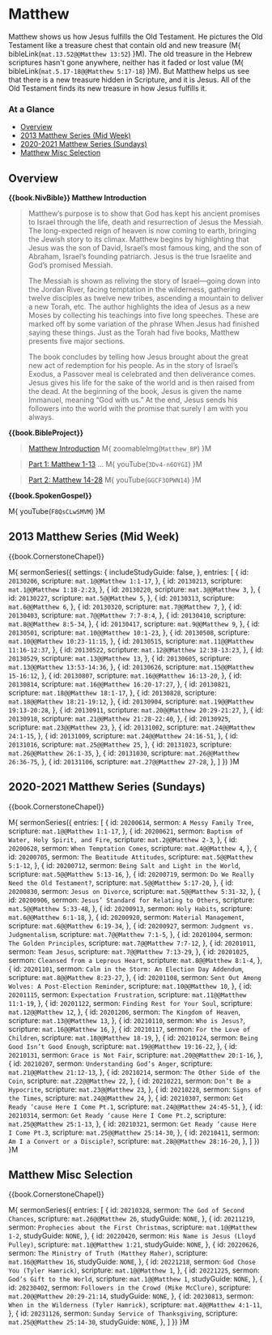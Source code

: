 # Matthew

Matthew shows us how Jesus fulfills the Old Testament. He pictures the
Old Testament like a treasure chest that contain old and new treasure
(M{ bibleLink(`mat.13.52@@Matthew 13:52`) }M). The old treasure in the Hebrew scriptures hasn't gone
anywhere, neither has it faded or lost value (M{ bibleLink(`mat.5.17-18@@Matthew 5:17-18`) }M). But
Matthew helps us see that there is a new treasure hidden in Scripture,
and it is Jesus. All of the Old Testament finds its new treasure in
how Jesus fulfills it.

### At a Glance

- [Overview](#overview)
- [2013 Matthew Series (Mid Week)](#2013-matthew-series-mid-week)
- [2020-2021 Matthew Series (Sundays)](#2020-2021-matthew-series-sundays)
- [Matthew Misc Selection](#matthew-misc-selection)


## Overview

**{{book.NivBible}} Matthew Introduction**

> Matthew’s purpose is to show that God has kept his ancient promises to
> Israel through the life, death and resurrection of Jesus the
> Messiah. The long-expected reign of heaven is now coming to earth,
> bringing the Jewish story to its climax. Matthew begins by
> highlighting that Jesus was the son of David, Israel’s most famous
> king, and the son of Abraham, Israel’s founding patriarch. Jesus is
> the true Israelite and God’s promised Messiah.
> 
> The Messiah is shown as reliving the story of Israel—going down into
> the Jordan River, facing temptation in the wilderness, gathering
> twelve disciples as twelve new tribes, ascending a mountain to deliver
> a new Torah, etc. The author highlights the idea of Jesus as a new
> Moses by collecting his teachings into five long speeches. These are
> marked off by some variation of the phrase When Jesus had finished
> saying these things. Just as the Torah had five books, Matthew presents
> five major sections.
> 
> The book concludes by telling how Jesus brought about the great new
> act of redemption for his people. As in the story of Israel’s Exodus,
> a Passover meal is celebrated and then deliverance comes. Jesus gives
> his life for the sake of the world and is then raised from the
> dead. At the beginning of the book, Jesus is given the name Immanuel,
> meaning “God with us.” At the end, Jesus sends his followers into the
> world with the promise that surely I am with you always.



**{{book.BibleProject}}**

> [Matthew Introduction](https://bibleproject.com/explore/video/matthew/)
M{ zoomableImg(`Matthew_BP`) }M

> [Part 1: Matthew 1-13](https://bibleproject.com/explore/video/matthew-1-13/) ...
M{ youTube(`3Dv4-n6OYGI`) }M

> [Part 2: Matthew 14-28](https://bibleproject.com/explore/video/matthew-14-28/)
M{ youTube(`GGCF3OPWN14`) }M



**{{book.SpokenGospel}}**

M{ youTube(`F8QsCLwSMVM`) }M




## 2013 Matthew Series (Mid Week)

{{book.CornerstoneChapel}}

M{ sermonSeries({
  settings: {
    includeStudyGuide: false,
  },
  entries: [
    { id: `20130206`, scripture: `mat.1@@Matthew 1:1-17`,        },
    { id: `20130213`, scripture: `mat.1@@Matthew 1:18-2:23`,     },
    { id: `20130220`, scripture: `mat.3@@Matthew 3`,             },
    { id: `20130227`, scripture: `mat.5@@Matthew 5`,             },
    { id: `20130313`, scripture: `mat.6@@Matthew 6`,             },
    { id: `20130320`, scripture: `mat.7@@Matthew 7`,             },
    { id: `20130403`, scripture: `mat.7@@Matthew 7:7-8:4`,       },
    { id: `20130410`, scripture: `mat.8@@Matthew 8:5-34`,        },
    { id: `20130417`, scripture: `mat.9@@Matthew 9`,             },
    { id: `20130501`, scripture: `mat.10@@Matthew 10:1-23`,      },
    { id: `20130508`, scripture: `mat.10@@Matthew 10:23-11:15`,  },
    { id: `20130515`, scripture: `mat.11@@Matthew 11:16-12:37`,  },
    { id: `20130522`, scripture: `mat.12@@Matthew 12:38-13:23`,  },
    { id: `20130529`, scripture: `mat.13@@Matthew 13`,           },
    { id: `20130605`, scripture: `mat.13@@Matthew 13:53-14:36`,  },
    { id: `20130626`, scripture: `mat.15@@Matthew 15-16:12`,     },
    { id: `20130807`, scripture: `mat.16@@Matthew 16:13-20`,     },
    { id: `20130814`, scripture: `mat.16@@Matthew 16:20-17:27`,  },
    { id: `20130821`, scripture: `mat.18@@Matthew 18:1-17`,      },
    { id: `20130828`, scripture: `mat.18@@Matthew 18:21-19:12`,  },
    { id: `20130904`, scripture: `mat.19@@Matthew 19:13-20:28`,  },
    { id: `20130911`, scripture: `mat.20@@Matthew 20:29-21:27`,  },
    { id: `20130918`, scripture: `mat.21@@Matthew 21:28-22:40`,  },
    { id: `20130925`, scripture: `mat.23@@Matthew 23`,           },
    { id: `20131002`, scripture: `mat.24@@Matthew 24:1-15`,      },
    { id: `20131009`, scripture: `mat.24@@Matthew 24:16-51`,     },
    { id: `20131016`, scripture: `mat.25@@Matthew 25`,           },
    { id: `20131023`, scripture: `mat.26@@Matthew 26:1-35`,      },
    { id: `20131030`, scripture: `mat.26@@Matthew 26:36-75`,     },
    { id: `20131106`, scripture: `mat.27@@Matthew 27-28`,        },
  ]
}) }M




## 2020-2021 Matthew Series (Sundays)

{{book.CornerstoneChapel}}

M{ sermonSeries({
  entries: [
    { id: `20200614`, sermon: `A Messy Family Tree`,                             scripture: `mat.1@@Matthew 1:1-17`,     },
    { id: `20200621`, sermon: `Baptism of Water, Holy Spirit, and Fire`,         scripture: `mat.2@@Matthew 2-3`,        },
    { id: `20200628`, sermon: `When Temptation Comes`,                           scripture: `mat.4@@Matthew 4`,          },
    { id: `20200705`, sermon: `The Beatitude Attitudes`,                         scripture: `mat.5@@Matthew 5:1-12`,     },
    { id: `20200712`, sermon: `Being Salt and Light in the World`,               scripture: `mat.5@@Matthew 5:13-16`,    },
    { id: `20200719`, sermon: `Do We Really Need the Old Testament?`,            scripture: `mat.5@@Matthew 5:17-20`,    },
    { id: `20200830`, sermon: `Jesus on Divorce`,                                scripture: `mat.5@@Matthew 5:31-32`,    },
    { id: `20200906`, sermon: `Jesus’ Standard for Relating to Others`,          scripture: `mat.5@@Matthew 5:33-48`,    },
    { id: `20200913`, sermon: `Holy Habits`,                                     scripture: `mat.6@@Matthew 6:1-18`,     },
    { id: `20200920`, sermon: `Material Management`,                             scripture: `mat.6@@Matthew 6:19-34`,    },
    { id: `20200927`, sermon: `Judgment vs. Judgmentalism`,                      scripture: `mat.7@@Matthew 7:1-5`,      },
    { id: `20201004`, sermon: `The Golden Principles`,                           scripture: `mat.7@@Matthew 7:7-12`,     },
    { id: `20201011`, sermon: `Team Jesus`,                                      scripture: `mat.7@@Matthew 7:13-29`,    },
    { id: `20201025`, sermon: `Cleansed from a Leprous Heart`,                   scripture: `mat.8@@Matthew 8:1-4`,      },
    { id: `20201101`, sermon: `Calm in the Storm: An Election Day Addendum`,     scripture: `mat.8@@Matthew 8:23-27`,    },
    { id: `20201108`, sermon: `Sent Out Among Wolves: A Post-Election Reminder`, scripture: `mat.10@@Matthew 10`,        },
    { id: `20201115`, sermon: `Expectation Frustration`,                         scripture: `mat.11@@Matthew 11:1-19`,   },
    { id: `20201122`, sermon: `Finding Rest for Your Soul`,                      scripture: `mat.12@@Matthew 12`,        },
    { id: `20201206`, sermon: `The Kingdom of Heaven`,                           scripture: `mat.13@@Matthew 13`,        },
    { id: `20210110`, sermon: `Who is Jesus?`,                                   scripture: `mat.16@@Matthew 16`,        },
    { id: `20210117`, sermon: `For the Love of Children`,                        scripture: `mat.18@@Matthew 18-19`,     },
    { id: `20210124`, sermon: `Being Good Isn’t Good Enough`,                    scripture: `mat.19@@Matthew 19:16-22`,  },
    { id: `20210131`, sermon: `Grace is Not Fair`,                               scripture: `mat.20@@Matthew 20:1-16`,   },
    { id: `20210207`, sermon: `Understanding God’s Anger`,                       scripture: `mat.21@@Matthew 21:12-13`,  },
    { id: `20210214`, sermon: `The Other Side of the Coin`,                      scripture: `mat.22@@Matthew 22`,        },
    { id: `20210221`, sermon: `Don’t Be a Hypocrite`,                            scripture: `mat.23@@Matthew 23`,        },
    { id: `20210228`, sermon: `Signs of the Times`,                              scripture: `mat.24@@Matthew 24`,        },
    { id: `20210307`, sermon: `Get Ready ‘cause Here I Come Pt.1`,               scripture: `mat.24@@Matthew 24:45-51`,  },
    { id: `20210314`, sermon: `Get Ready ‘cause Here I Come Pt.2`,               scripture: `mat.25@@Matthew 25:1-13`,   },
    { id: `20210321`, sermon: `Get Ready ‘cause Here I Come Pt.3`,               scripture: `mat.25@@Matthew 25:14-30`,  },
    { id: `20210411`, sermon: `Am I a Convert or a Disciple?`,                   scripture: `mat.28@@Matthew 28:16-20`,  },
  ]
}) }M




## Matthew Misc Selection

{{book.CornerstoneChapel}}

M{ sermonSeries({
  entries: [
    { id: `20210328`, sermon: `The God of Second Chances`,              scripture: `mat.26@@Matthew 26`,          studyGuide: `NONE`, },
    { id: `20211219`, sermon: `Prophecies about the First Christmas`,   scripture: `mat.1@@Matthew 1-2`,          studyGuide: `NONE`, },
    { id: `20220420`, sermon: `His Name is Jesus (Lloyd Pulley)`,       scripture: `mat.1@@Matthew 1:21`,         studyGuide: `NONE`, },
    { id: `20220626`, sermon: `The Ministry of Truth (Matthey Maher)`,  scripture: `mat.16@@Matthew 16`,          studyGuide: `NONE`, },
    { id: `20221218`, sermon: `God Chose You (Tyler Hamrick)`,          scripture: `mat.1@@Matthew 1`,                                },
    { id: `20221225`, sermon: `God’s Gift to the World`,                scripture: `mat.1@@Matthew 1`,            studyGuide: `NONE`, },
    { id: `20230402`, sermon: `Followers in the Crowd (Mike McClure)`,  scripture: `mat.20@@Matthew 20:29-21:14`, studyGuide: `NONE`, },
    { id: `20230813`, sermon: `When in the Wilderness (Tyler Hamrick)`, scripture: `mat.4@@Matthew 4:1-11`,                           },
    { id: `20231126`, sermon: `Sunday Service of Thanksgiving`,         scripture: `mat.25@@Matthew 25:14-30`,    studyGuide: `NONE`, },
  ]
}) }M
